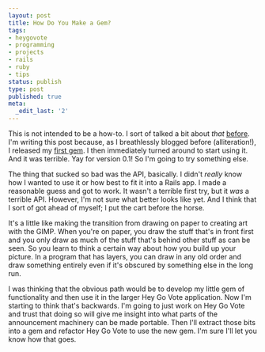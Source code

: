 ```yaml
---
layout: post
title: How Do You Make a Gem?
tags:
- heygovote
- programming
- projects
- rails
- ruby
- tips
status: publish
type: post
published: true
meta:
  _edit_last: '2'
---
```

This is not intended to be a how-to. I sort of talked a bit about <em>that</em> <a href="http://garbled.benhamill.com/2010/05/my-first-ruby-gem/">before</a>. I'm writing this post because, as I breathlessly blogged before (alliteration!), I released my <a href="http://rubygems.org/gems/twitter_alert">first gem</a>. I then immediately turned around to start using it. And it was terrible. Yay for version 0.1! So I'm going to try something else.

The thing that sucked so bad was the API, basically. I didn't <em>really</em> know how I wanted to use it or how best to fit it into a Rails app. I made a reasonable guess and got to work. It wasn't a terrible first try, but it <em>was</em> a terrible API. However, I'm not sure what better looks like yet. And I think that I sort of got ahead of myself; I put the cart before the horse.

It's a little like making the transition from drawing on paper to creating art with the GIMP. When you're on paper, you draw the stuff that's in front first and you only draw as much of the stuff that's behind other stuff as can be seen. So you learn to think a certain way about how you build up your picture. In a program that has layers, you can draw in any old order and draw something entirely even if it's obscured by something else in the long run.

I was thinking that the obvious path would be to develop my little gem of functionality and then use it in the larger Hey Go Vote application. Now I'm starting to think that's backwards. I'm going to just work on Hey Go Vote and trust that doing so will give me insight into what parts of the announcement machinery can be made portable. Then I'll extract those bits into a gem and refactor Hey Go Vote to use the new gem. I'm sure I'll let you know how that goes.
